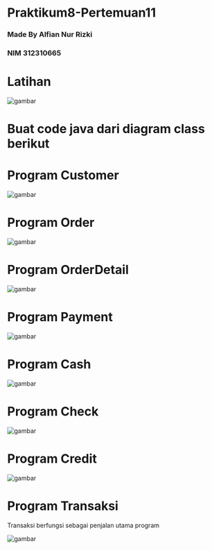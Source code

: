# Praktikum8-Pertemuan11
### Made By Alfian Nur Rizki
### NIM 312310665

<h1>Latihan</h1>

![gambar](https://github.com/fianal/Praktikum8-Pertemuan11/blob/main/img/Latihan.png)

<h1>Buat code java dari diagram class berikut</h1>

<h1>Program Customer</h1>

![gambar](https://github.com/fianal/Praktikum8-Pertemuan11/blob/main/img/Customer.png)

<h1>Program Order</h1>

![gambar](https://github.com/fianal/Praktikum8-Pertemuan11/blob/main/img/Order.png)

<h1>Program OrderDetail</h1>

![gambar](https://github.com/fianal/Praktikum8-Pertemuan11/blob/main/img/OrderD.png)

<h1>Program Payment</h1>

![gambar](https://github.com/fianal/Praktikum8-Pertemuan11/blob/main/img/Payment.png)

<h1>Program Cash</h1>

![gambar](https://github.com/fianal/Praktikum8-Pertemuan11/blob/main/img/Cash.png)

<h1>Program Check</h1>

![gambar](https://github.com/fianal/Praktikum8-Pertemuan11/blob/main/img/Check.png)

<h1>Program Credit</h1>

![gambar](https://github.com/fianal/Praktikum8-Pertemuan11/blob/main/img/Credit.png)

<h1>Program Transaksi</h1>

<p>Transaksi berfungsi sebagai penjalan utama program</p>

![gambar](https://github.com/fianal/Praktikum8-Pertemuan11/blob/main/img/Transaksi.png)










